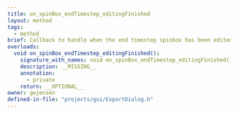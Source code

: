 ```yaml
---
title: on_spinBox_endTimestep_editingFinished
layout: method
tags:
  - method
brief: Callback to handle when the end timestep spinbox has been edited.
overloads:
  void on_spinBox_endTimestep_editingFinished():
    signature_with_names: void on_spinBox_endTimestep_editingFinished()
    description: __MISSING__
    annotation:
      - private
    return: __OPTIONAL__
owner: gwjensen
defined-in-file: "projects/gui/ExportDialog.h"
---
```

